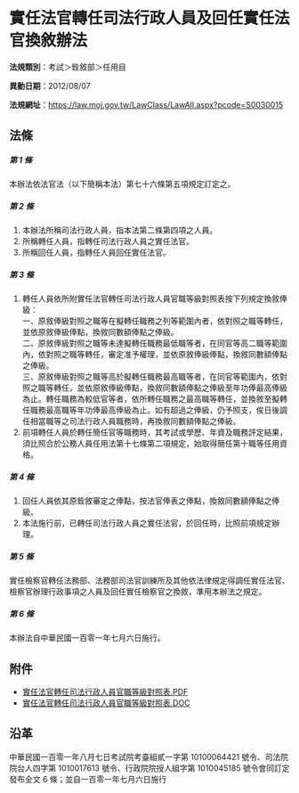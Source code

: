# 實任法官轉任司法行政人員及回任實任法官換敘辦法

**法規類別**：考試＞銓敘部＞任用目

**異動日期**：2012/08/07  

**法規網址**：https://law.moj.gov.tw/LawClass/LawAll.aspx?pcode=S0030015





## 法條
##### 第 1 條
本辦法依法官法（以下簡稱本法）第七十六條第五項規定訂定之。

##### 第 2 條
1. 本辦法所稱司法行政人員，指本法第二條第四項之人員。
1. 所稱轉任人員，指轉任司法行政人員之實任法官。
1. 所稱回任人員，指轉任人員回任實任法官。

##### 第 3 條
1. 轉任人員依所附實任法官轉任司法行政人員官職等級對照表按下列規定換敘俸級：  
一、原敘俸級對照之職等在擬轉任職務之列等範圍內者，依對照之職等轉任，並依原敘俸級俸點，換敘同數額俸點之俸級。  
二、原敘俸級對照之職等未達擬轉任職務最低職等者，在同官等高二職等範圍內，依對照之職等轉任，審定准予權理，並依原敘俸級俸點，換敘同數額俸點之俸級。  
三、原敘俸級對照之職等高於擬轉任職務最高職等者，在同官等範圍內，依對照之職等轉任，並依原敘俸級俸點，換敘同數額俸點之俸級至年功俸最高俸級為止。轉任職務為較低官等者，依所轉任職務之最高職等轉任，並換敘至擬轉任職務最高職等年功俸最高俸級為止。如有超過之俸級，仍予照支，俟日後調任相當職等之司法行政人員職務時，再換敘同數額俸點之俸級。
1. 前項轉任人員於轉任簡任官等職務時，其考試或學歷、年資及職務評定結果，須比照合於公務人員任用法第十七條第二項規定，始取得簡任第十職等任用資格。

##### 第 4 條
1. 回任人員依其原銓敘審定之俸點，按法官俸表之俸點，換敘同數額俸點之俸級。
1. 本法施行前，已轉任司法行政人員之實任法官，於回任時，比照前項規定辦理。

##### 第 5 條
實任檢察官轉任法務部、法務部司法官訓練所及其他依法律規定得調任實任法官、檢察官辦理行政事項之人員及回任實任檢察官之換敘，準用本辦法之規定。

##### 第 6 條
本辦法自中華民國一百零一年七月六日施行。
## 附件
* [實任法官轉任司法行政人員官職等級對照表.PDF](https://law.moj.gov.tw/LawClass/LawGetFile.ashx?FileId=0000235369)
* [實任法官轉任司法行政人員官職等級對照表.DOC](https://law.moj.gov.tw/LawClass/LawGetFile.ashx?FileId=0000115661)
## 沿革
中華民國一百零一年八月七日考試院考臺組貳一字第 10100064421  號令、司法院院台人四字第 1010017613 號令、行政院院授人組字第 1010045185 號令會同訂定發布全文 6  條；並自一百零一年七月六日施行
